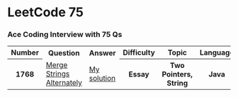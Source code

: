 
<h1>LeetCode 75</h1>

<h3>Ace Coding Interview with 75 Qs</h3>

<table>
  <tr>
    <th>Number</th>
    <th>Question</th>
    <th>Answer</th>
    <th>Difficulty</th>
    <th>Topic</th>
    <th>Language</th>
  </tr>
<tr>
  <th>1768</th>
<td><a href="https://leetcode.com/problems/merge-strings-alternately/description/?envType=study-plan-v2&envId=leetcode-75">Merge Strings Alternately</a></td>
    <td><a href="https://github.com/dilshojon216/LeetCode75/blob/master/src/MergeStringsAlternately.java">My solution</a></td>
    <th>Essay</th>
    <th>Two Pointers, String</th>
    <th>Java</th>
</tr>
 
  </table>
